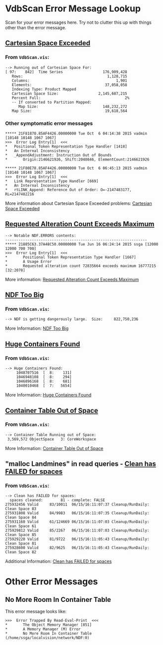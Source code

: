 ---
---

# VdbScan Error Message Lookup

Scan for your error messages here.  Try not to clutter this up with things other than the error message.

## [Cartesian Space Exceeded](VdbScan-cartesian-space-exceeded.html)

### From `VdbScan.vis`:

```
--> Running out of Cartesian Space For:
[ 97:    842]  Time Series                  176,909,428
   Rows:                                      1,128,715
   Columns:                                       1,901
   Elements:                                 37,058,058
   Indexing Type: Product Mapped
   Cartesian Space Size:                  2,145,687,215
   Percent Full:                                      2%
   -- If converted to Partition Mapped: 
      Map Size:                             148,232,272
   Map Size:                                 19,618,564
```

### Other symptomatic error messages

```
***** 21F81870.85AF4426.00000000 Tue Oct  6 04:14:38 2015 vadmin [10148 10148 1067 1067]
>>>  Error Log Entry[1]  <<<
*	Positional Token Representation Type Handler [1418]
*	An Internal Inconsistency
*	_AppendAdjustment: Instruction Out of Bounds
*		Origin:2146621926, Shift:2040846, ElementCount:2146621926
```

```
***** 21F80E78.85AF4426.00000000 Tue Oct  6 06:45:13 2015 vadmin [10148 10148 1067 1067]
>>>  Error Log Entry[1]  <<<
*	Link Representation Type Handler [669]
*	An Internal Inconsistency
*	rtLINK_Append: Reference Out of Order: O=-2147483177, RL=2147482216
```

More information about Cartesian Space Exceeded problems: [Cartesian Space Exceeded](VdbScan-cartesian-space-exceeded.html)

## [Requested Alteration Count Exceeds Maximum](VdbScan-alteration-count-exceeds-maximum.html)

```
--> Notable NDF.ERRORS contents:
----------------------------------------------------------------
***** 21885C63.37A48C50.00000000 Tue Jun 16 06:24:14 2015 ssga [12000 12000 700 700]
>>>  Error Log Entry[1]  <<<
*       Positional Token Representation Type Handler [1667]
*       A Usage Error
*       Requested alteration count 72835664 exceeds maximum 16777215 [32:2078]
```

More information: [Requested Alteration Count Exceeds Maximum](VdbScan-alteration-count-exceeds-maximum.html)

## [NDF Too Big](VdbScan-ndf-too-big.html)

### From `VdbScan.vis`:

```
--> NDF is getting dangerously large.  Size:     822,750,236
```

More Information: [NDF Too Big](VdbScan-ndf-too-big.html)

## [Huge Containers Found](VdbScan-container-too-large.html)

### From `VdbScan.vis`:

```
--> Huge Containers Found:
     1048707516  [  8:    131]
     1046948108  [  8:    294]
     1046896168  [  8:    681]
     1040010468  [  7:   5654]
```

More Information: [Huge Containers Found](VdbScan-container-too-large.html)

## [Container Table Out of Space](VdbScan-container-table-out-of-space.html)

### From `VdbScan.vis`:

```
--> Container Table Running out of Space:
 3,569,572 ObjectSpace   3: CoreWorkspace
```

More Information: [Container Table Out of Space](VdbScan-container-table-out-of-space.html)

## "malloc Landmines" in read queries - [Clean has FAILED for spaces](VdbScan-clean-has-failed.html)

### From `VdbScan.vis`:

```
--> Clean has FAILED for spaces:
  spaces cleaned:        81 - complete: FALSE
275932456 Valid     83/10011  06/15/16:11:07:37 Cleanup/RunDaily:  Clean Space 83
275931808 Valid     84/9983   06/15/16:11:07:35 Cleanup/RunDaily:  Clean Space 84
275931160 Valid     61/124669 06/15/16:11:07:03 Cleanup/RunDaily:  Clean Space 61
275929812 Valid     85/2267   06/15/16:11:07:03 Cleanup/RunDaily:  Clean Space 85
275929220 Valid     81/9722   06/15/16:11:05:43 Cleanup/RunDaily:  Clean Space 81
275928600 Valid     82/9625   06/15/16:11:05:43 Cleanup/RunDaily:  Clean Space 82
```

Additional Information: [Clean has FAILED for spaces](VdbScan-clean-has-failed.html)

# Other Error Messages

## No More Room In Container Table

This error message looks like: 

```
>>>  Error Trapped By Read-Eval-Print  <<<
*       The Object Memory Manager [851]
*       A Memory Manager (M) Error
*       No More Room In Container Table (/home/ssga/localvision/network/NDF:0)
```
